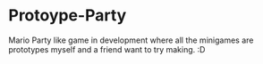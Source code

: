 # Protoype-Party
Mario Party like game in development where all the minigames are prototypes myself and a friend want to try making.
:D